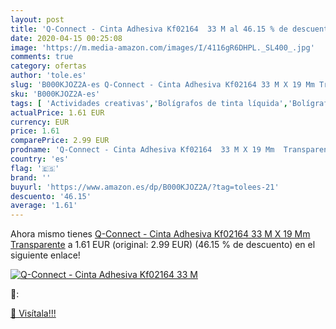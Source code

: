 ```yaml
---
layout: post
title: 'Q-Connect - Cinta Adhesiva Kf02164  33 M al 46.15 % de descuento'
date: 2020-04-15 00:25:08
image: 'https://m.media-amazon.com/images/I/4116gR6DHPL._SL400_.jpg'
comments: true
category: ofertas
author: 'tole.es'
slug: 'B000KJOZ2A-es Q-Connect - Cinta Adhesiva Kf02164 33 M X 19 Mm Transparente'
sku: 'B000KJOZ2A-es'
tags: [ 'Actividades creativas','Bolígrafos de tinta líquida','Bolígrafos y recambios','Bolígrafos, lápices y útiles de escritura','Juguetes','Juguetes y juegos','Material de educación infantil','Material de escritura y dibujo para niños','Material escolar y educativo','Mosaicos para niños','Oficina y papelería','Pinturas','Rotuladores de colores para niños','Témperas y pinturas para murales','adhesiva','cinta', ]
actualPrice: 1.61 EUR
currency: EUR
price: 1.61
comparePrice: 2.99 EUR
prodname: 'Q-Connect - Cinta Adhesiva Kf02164  33 M X 19 Mm  Transparente'
country: 'es'
flag: '🇪🇸'
brand: ''
buyurl: 'https://www.amazon.es/dp/B000KJOZ2A/?tag=tolees-21'
descuento: '46.15'
average: '1.61'
---
```


Ahora mismo tienes [Q-Connect - Cinta Adhesiva Kf02164  33 M X 19 Mm  Transparente](https://www.amazon.es/dp/B000KJOZ2A/?tag=tolees-21) a 1.61 EUR (original: 2.99 EUR) (46.15 %  de descuento) en el siguiente enlace!

[![Q-Connect - Cinta Adhesiva Kf02164  33 M](https://m.media-amazon.com/images/I/4116gR6DHPL._SL400_.jpg)](https://www.amazon.es/dp/B000KJOZ2A/?tag=tolees-21)

🔎:


[🛒 Visítala!!!](https://www.amazon.es/dp/B000KJOZ2A/?tag=tolees-21)
